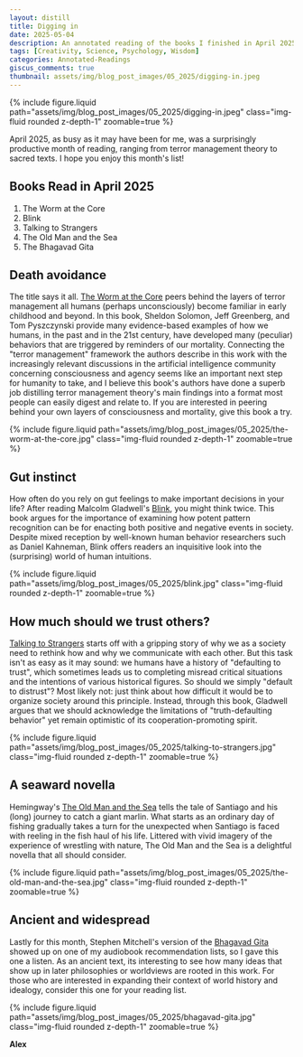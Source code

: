 ```yaml
---
layout: distill
title: Digging in
date: 2025-05-04
description: An annotated reading of the books I finished in April 2025.
tags: [Creativity, Science, Psychology, Wisdom]
categories: Annotated-Readings
giscus_comments: true
thumbnail: assets/img/blog_post_images/05_2025/digging-in.jpeg
---
```


<div class="l-page">
  {% include figure.liquid path="assets/img/blog_post_images/05_2025/digging-in.jpeg" class="img-fluid rounded z-depth-1" zoomable=true %}
</div>

April 2025, as busy as it may have been for me, was a surprisingly productive month of reading, ranging from terror management theory to sacred texts. I hope you enjoy this month's list!

## Books Read in April 2025
1. The Worm at the Core
2. Blink
3. Talking to Strangers
4. The Old Man and the Sea
5. The Bhagavad Gita

## Death avoidance

The title says it all. [The Worm at the Core](https://www.penguinrandomhouse.com/books/170217/the-worm-at-the-core-by-sheldon-solomon-jeff-greenberg-and-tom-pyszczynski/) peers behind the layers of terror management all humans (perhaps unconsciously) become familiar in early childhood and beyond. In this book, Sheldon Solomon, Jeff Greenberg, and Tom Pyszczynski provide many evidence-based examples of how we humans, in the past and in the 21st century, have developed many (peculiar) behaviors that are triggered by reminders of our mortality. Connecting the "terror management" framework the authors describe in this work with the increasingly relevant discussions in the artificial intelligence community concerning consciousness and agency seems like an important next step for humanity to take, and I believe this book's authors have done a superb job distilling terror management theory's main findings into a format most people can easily digest and relate to. If you are interested in peering behind your own layers of consciousness and mortality, give this book a try.

<div class="l-body">
  {% include figure.liquid path="assets/img/blog_post_images/05_2025/the-worm-at-the-core.jpg" class="img-fluid rounded z-depth-1" zoomable=true %}
</div>

## Gut instinct

How often do you rely on gut feelings to make important decisions in your life? After reading Malcolm Gladwell's [Blink](https://en.wikipedia.org/wiki/Blink:_The_Power_of_Thinking_Without_Thinking), you might think twice. This book argues for the importance of examining how potent pattern recognition can be for enacting both positive and negative events in society. Despite mixed reception by well-known human behavior researchers such as Daniel Kahneman, Blink offers readers an inquisitive look into the (surprising) world of human intuitions.

<div class="l-body">
  {% include figure.liquid path="assets/img/blog_post_images/05_2025/blink.jpg" class="img-fluid rounded z-depth-1" zoomable=true %}
</div>

## How much should we trust others?

[Talking to Strangers](https://en.wikipedia.org/wiki/Talking_to_Strangers) starts off with a gripping story of why we as a society need to rethink how and why we communicate with each other. But this task isn't as easy as it may sound: we humans have a history of "defaulting to trust", which sometimes leads us to completing misread critical situations and the intentions of various historical figures. So should we simply "default to distrust"? Most likely not: just think about how difficult it would be to organize society around this principle. Instead, through this book, Gladwell argues that we should acknowledge the limitations of "truth-defaulting behavior" yet remain optimistic of its cooperation-promoting spirit.

<div class="l-body">
  {% include figure.liquid path="assets/img/blog_post_images/05_2025/talking-to-strangers.jpg" class="img-fluid rounded z-depth-1" zoomable=true %}
</div>

## A seaward novella

Hemingway's [The Old Man and the Sea](https://en.wikipedia.org/wiki/The_Old_Man_and_the_Sea) tells the tale of Santiago and his (long) journey to catch a giant marlin. What starts as an ordinary day of fishing gradually takes a turn for the unexpected when Santiago is faced with reeling in the fish haul of his life. Littered with vivid imagery of the experience of wrestling with nature, The Old Man and the Sea is a delightful novella that all should consider.

<div class="l-body">
  {% include figure.liquid path="assets/img/blog_post_images/05_2025/the-old-man-and-the-sea.jpg" class="img-fluid rounded z-depth-1" zoomable=true %}
</div>

## Ancient and widespread

Lastly for this month, Stephen Mitchell's version of the [Bhagavad Gita](https://www.amazon.com/Bhagavad-Gita-Translation-Stephen-Mitchell/dp/0609810340) showed up on one of my audiobook recommendation lists, so I gave this one a listen. As an ancient text, its interesting to see how many ideas that show up in later philosophies or worldviews are rooted in this work. For those who are interested in expanding their context of world history and idealogy, consider this one for your reading list.

<div class="l-body">
  {% include figure.liquid path="assets/img/blog_post_images/05_2025/bhagavad-gita.jpg" class="img-fluid rounded z-depth-1" zoomable=true %}
</div>

**Alex**